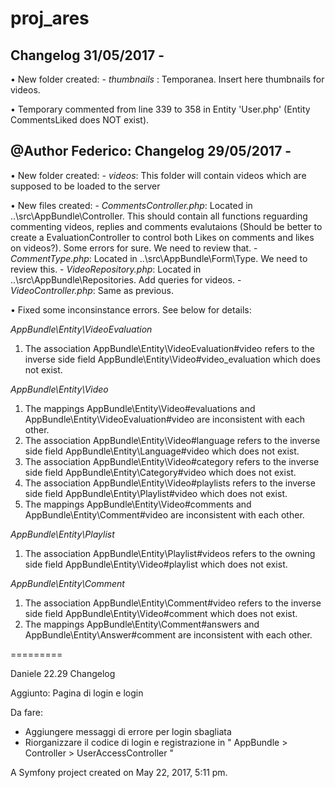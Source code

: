 proj_ares
========
Changelog 31/05/2017 - 
--------
• New folder created:
	- *thumbnails* : Temporanea. Insert here thumbnails for videos.

• Temporary commented from line 339 to 358 in Entity 'User.php' (Entity CommentsLiked does NOT exist).

@Author Federico:
Changelog 29/05/2017 -
--------
• New folder created:
	- *videos*: This folder will contain videos which are supposed to be loaded to the server

• New files created:
	- *CommentsController.php*: Located in ..\src\AppBundle\Controller. This should contain all functions reguarding commenting videos, replies and comments evalutaions (Should be better to create a EvaluationController to control both Likes on comments and likes on videos?). Some errors for sure. We need to review that.
	- *CommentType.php*: Located in ..\src\AppBundle\Form\Type. We need to review this.
	- *VideoRepository.php*: Located in ..\src\AppBundle\Repositories. Add queries for videos.
	- *VideoController.php*: Same as previous.

• Fixed some inconsinstance errors. See below for details:

*AppBundle\Entity\VideoEvaluation* 	

   1. The association AppBundle\Entity\VideoEvaluation#video refers to the inverse side field AppBundle\Entity\Video#video_evaluation which does not exist.

*AppBundle\Entity\Video*

  1.  The mappings AppBundle\Entity\Video#evaluations and AppBundle\Entity\VideoEvaluation#video are inconsistent with each other.
  2.  The association AppBundle\Entity\Video#language refers to the inverse side field AppBundle\Entity\Language#video which does not exist.
  3.  The association AppBundle\Entity\Video#category refers to the inverse side field AppBundle\Entity\Category#video which does not exist.
  4.  The association AppBundle\Entity\Video#playlists refers to the inverse side field AppBundle\Entity\Playlist#video which does not exist.
  5.  The mappings AppBundle\Entity\Video#comments and AppBundle\Entity\Comment#video are inconsistent with each other.

*AppBundle\Entity\Playlist*	

   1. The association AppBundle\Entity\Playlist#videos refers to the owning side field AppBundle\Entity\Video#playlist which does not exist.

*AppBundle\Entity\Comment*

   1. The association AppBundle\Entity\Comment#video refers to the inverse side field AppBundle\Entity\Video#comment which does not exist.
   2. The mappings AppBundle\Entity\Comment#answers and AppBundle\Entity\Answer#comment are inconsistent with each other.

=========

Daniele 22.29 Changelog

Aggiunto: Pagina di login e login

Da fare: 
- Aggiungere messaggi di errore per login sbagliata
- Riorganizzare il codice di login e registrazione in " AppBundle > Controller > UserAccessController "

A Symfony project created on May 22, 2017, 5:11 pm.
